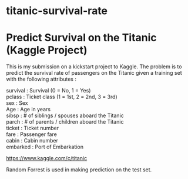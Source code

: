 # titanic-survival-rate
<h1>Predict Survival on the Titanic (Kaggle Project)</h1>

This is my submission on a kickstart project to Kaggle. The problem is to predict the survival rate of passengers on the Titanic given a training set with the following attributes : 

survival : Survival	(0 = No, 1 = Yes) <br>
pclass : Ticket class	(1 = 1st, 2 = 2nd, 3 = 3rd) <br>
sex	: Sex	 <br>
Age	: Age in years	 <br>
sibsp	: # of siblings / spouses aboard the Titanic	 <br>
parch	: # of parents / children aboard the Titanic	 <br>
ticket	: Ticket number	 <br>
fare	: Passenger fare	 <br>
cabin	: Cabin number	 <br>
embarked	: Port of Embarkation <br>

https://www.kaggle.com/c/titanic

Random Forrest is used in making prediction on the test set. 
